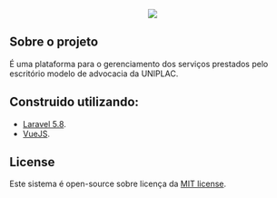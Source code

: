 <p align="center"><img src="https://uniplaclages.edu.br/assets/img/logo.png"></p>


## Sobre o projeto

É uma plataforma para o gerenciamento dos serviços prestados pelo escritório modelo de advocacia da UNIPLAC.

## Construido utilizando:

- [Laravel 5.8]().
- [VueJS]().

## License

Este sistema é open-source sobre licença da [MIT license](https://opensource.org/licenses/MIT).
